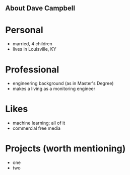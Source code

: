 ## About Dave Campbell

# Personal
- married, 4 children
- lives in Louisville, KY

# Professional
- engineering background (as in Master's Degree)
- makes a living as a monitoring engineer

# Likes
- machine learning; all of it
- commercial free media

# Projects (worth mentioning)
- one
- two

